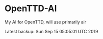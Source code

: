 # OpenTTD-AI
My AI for OpenTTD, will use primarily air

Latest backup: Sun Sep 15 05:05:01 UTC 2019
